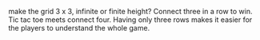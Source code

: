 make the grid 3 x 3, infinite or finite height?
Connect three in a row to win. Tic tac toe meets connect four. Having only three rows makes it easier for the players to understand the whole game.